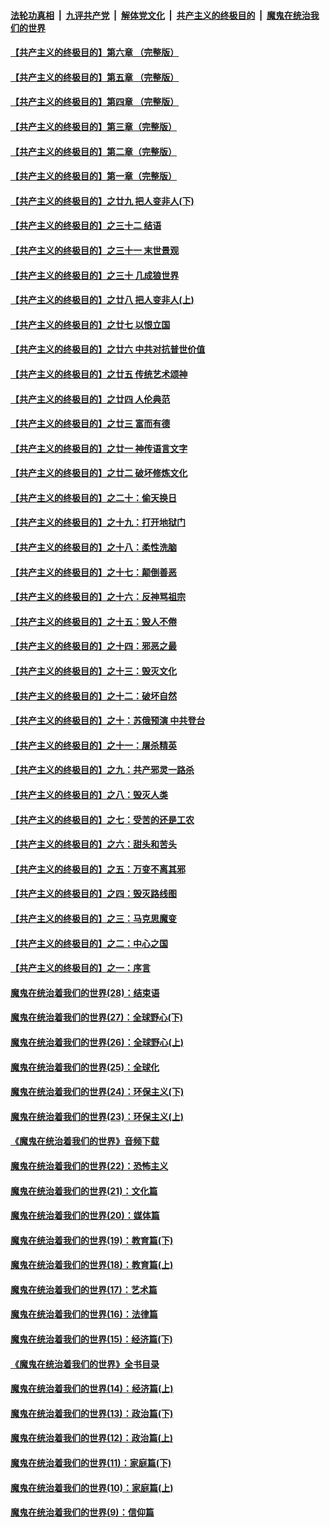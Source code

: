 ####  [法轮功真相](../../../../basic/blob/master/README.md?t=09292039) &nbsp;|&nbsp; [九评共产党](../../../../9ping.md/blob/master/README.md?t=09292039) &nbsp;|&nbsp; [解体党文化](../../../../jtdwh.md/blob/master/README.md?t=09292039)  &nbsp;|&nbsp; [共产主义的终极目的](../../../../gczydzjmd.md/blob/master/README.md?t=09292039) &nbsp;|&nbsp; [魔鬼在统治我们的世界](../../../../mgztzwmdsj.md/blob/master/README.md?t=09292039) 

#### [【共产主义的终极目的】第六章 （完整版）](../pages/nsc422/n11428913.md?t=09292039) 

#### [【共产主义的终极目的】第五章 （完整版）](../pages/nsc422/n11428912.md?t=09292039) 

#### [【共产主义的终极目的】第四章 （完整版）](../pages/nsc422/n11428907.md?t=09292039) 

#### [【共产主义的终极目的】第三章（完整版）](../pages/nsc422/n11428848.md?t=09292039) 

#### [【共产主义的终极目的】第二章（完整版）](../pages/nsc422/n11428831.md?t=09292039) 

#### [【共产主义的终极目的】第一章（完整版）](../pages/nsc422/n11417651.md?t=09292039) 

#### [【共产主义的终极目的】之廿九 把人变非人(下)](../pages/nsc422/n11344140.md?t=09292039) 

#### [【共产主义的终极目的】之三十二 结语](../pages/nsc422/n11360535.md?t=09292039) 

#### [【共产主义的终极目的】之三十一 末世景观](../pages/nsc422/n11351129.md?t=09292039) 

#### [【共产主义的终极目的】之三十 几成狼世界](../pages/nsc422/n11348280.md?t=09292039) 

#### [【共产主义的终极目的】之廿八 把人变非人(上)](../pages/nsc422/n11340492.md?t=09292039) 

#### [【共产主义的终极目的】之廿七 以恨立国](../pages/nsc422/n11336944.md?t=09292039) 

#### [【共产主义的终极目的】之廿六 中共对抗普世价值](../pages/nsc422/n11324785.md?t=09292039) 

#### [【共产主义的终极目的】之廿五 传统艺术颂神](../pages/nsc422/n11296396.md?t=09292039) 

#### [【共产主义的终极目的】之廿四 人伦典范](../pages/nsc422/n11296397.md?t=09292039) 

#### [【共产主义的终极目的】之廿三 富而有德](../pages/nsc422/n11283598.md?t=09292039) 

#### [【共产主义的终极目的】之廿一 神传语言文字](../pages/nsc422/n11263265.md?t=09292039) 

#### [【共产主义的终极目的】之廿二 破坏修炼文化](../pages/nsc422/n11245728.md?t=09292039) 

#### [【共产主义的终极目的】之二十：偷天换日](../pages/nsc422/n11238846.md?t=09292039) 

#### [【共产主义的终极目的】之十九：打开地狱门](../pages/nsc422/n11206376.md?t=09292039) 

#### [【共产主义的终极目的】之十八：柔性洗脑](../pages/nsc422/n11199994.md?t=09292039) 

#### [【共产主义的终极目的】之十七：颠倒善恶](../pages/nsc422/n11179782.md?t=09292039) 

#### [【共产主义的终极目的】之十六：反神骂祖宗](../pages/nsc422/n11166798.md?t=09292039) 

#### [【共产主义的终极目的】之十五：毁人不倦](../pages/nsc422/n11166792.md?t=09292039) 

#### [【共产主义的终极目的】之十四：邪恶之最](../pages/nsc422/n11150249.md?t=09292039) 

#### [【共产主义的终极目的】之十三：毁灭文化](../pages/nsc422/n11135227.md?t=09292039) 

#### [【共产主义的终极目的】之十二：破坏自然](../pages/nsc422/n11135214.md?t=09292039) 

#### [【共产主义的终极目的】之十：苏俄预演 中共登台](../pages/nsc422/n11118424.md?t=09292039) 

#### [【共产主义的终极目的】之十一：屠杀精英](../pages/nsc422/n11118442.md?t=09292039) 

#### [【共产主义的终极目的】之九：共产邪灵一路杀](../pages/nsc422/n11114139.md?t=09292039) 

#### [【共产主义的终极目的】之八：毁灭人类](../pages/nsc422/n11108503.md?t=09292039) 

#### [【共产主义的终极目的】之七：受苦的还是工农](../pages/nsc422/n11101809.md?t=09292039) 

#### [【共产主义的终极目的】之六：甜头和苦头](../pages/nsc422/n11096971.md?t=09292039) 

#### [【共产主义的终极目的】之五：万变不离其邪](../pages/nsc422/n11091285.md?t=09292039) 

#### [【共产主义的终极目的】之四：毁灭路线图](../pages/nsc422/n11086284.md?t=09292039) 

#### [【共产主义的终极目的】之三：马克思魔变](../pages/nsc422/n11061941.md?t=09292039) 

#### [【共产主义的终极目的】之二：中心之国](../pages/nsc422/n11047728.md?t=09292039) 

#### [【共产主义的终极目的】之一：序言](../pages/nsc422/n11086077.md?t=09292039) 

#### [魔鬼在统治着我们的世界(28)：结束语](../pages/nsc422/n10936246.md?t=09292039) 

#### [魔鬼在统治着我们的世界(27)：全球野心(下)](../pages/nsc422/n10928319.md?t=09292039) 

#### [魔鬼在统治着我们的世界(26)：全球野心(上)](../pages/nsc422/n10900318.md?t=09292039) 

#### [魔鬼在统治着我们的世界(25)：全球化](../pages/nsc422/n10788205.md?t=09292039) 

#### [魔鬼在统治着我们的世界(24)：环保主义(下)](../pages/nsc422/n10695307.md?t=09292039) 

#### [魔鬼在统治着我们的世界(23)：环保主义(上)](../pages/nsc422/n10688613.md?t=09292039) 

#### [《魔鬼在统治着我们的世界》音频下载](../pages/nsc422/n10635553.md?t=09292039) 

#### [魔鬼在统治着我们的世界(22)：恐怖主义](../pages/nsc422/n10614727.md?t=09292039) 

#### [魔鬼在统治着我们的世界(21)：文化篇](../pages/nsc422/n10597706.md?t=09292039) 

#### [魔鬼在统治着我们的世界(20)：媒体篇](../pages/nsc422/n10586579.md?t=09292039) 

#### [魔鬼在统治着我们的世界(19)：教育篇(下)](../pages/nsc422/n10564808.md?t=09292039) 

#### [魔鬼在统治着我们的世界(18)：教育篇(上)](../pages/nsc422/n10526970.md?t=09292039) 

#### [魔鬼在统治着我们的世界(17)：艺术篇](../pages/nsc422/n10499093.md?t=09292039) 

#### [魔鬼在统治着我们的世界(16)：法律篇](../pages/nsc422/n10485969.md?t=09292039) 

#### [魔鬼在统治着我们的世界(15)：经济篇(下)](../pages/nsc422/n10469975.md?t=09292039) 

#### [《魔鬼在统治着我们的世界》全书目录](../pages/nsc422/n10464261.md?t=09292039) 

#### [魔鬼在统治着我们的世界(14)：经济篇(上)](../pages/nsc422/n10457370.md?t=09292039) 

#### [魔鬼在统治着我们的世界(13)：政治篇(下)](../pages/nsc422/n10448270.md?t=09292039) 

#### [魔鬼在统治着我们的世界(12)：政治篇(上)](../pages/nsc422/n10444576.md?t=09292039) 

#### [魔鬼在统治着我们的世界(11)：家庭篇(下)](../pages/nsc422/n10440961.md?t=09292039) 

#### [魔鬼在统治着我们的世界(10)：家庭篇(上)](../pages/nsc422/n10435448.md?t=09292039) 

#### [魔鬼在统治着我们的世界(9)：信仰篇](../pages/nsc422/n10432159.md?t=09292039) 

